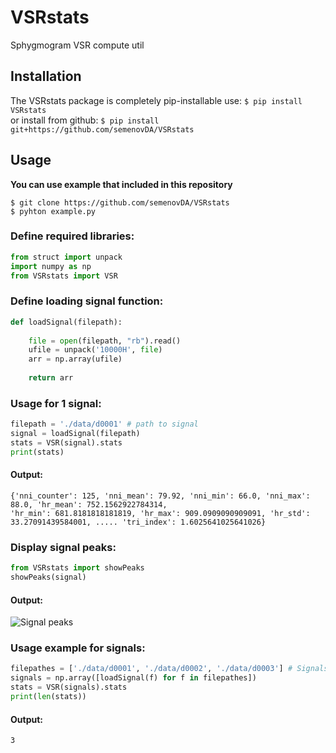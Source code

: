 # VSRstats ##
Sphygmogram VSR compute util

## Installation ##
The VSRstats package is completely pip-installable use: `$ pip install VSRstats`  
or install from github: `$ pip install git+https://github.com/semenovDA/VSRstats`  

## Usage ##
**You can use example that included in this repository**
```IRC log
$ git clone https://github.com/semenovDA/VSRstats
$ pyhton example.py
```

### Define required libraries: ###
```python
from struct import unpack
import numpy as np
from VSRstats import VSR
```

### Define loading signal function: ###
```python
def loadSignal(filepath):
    
    file = open(filepath, "rb").read()
    ufile = unpack('10000H', file)
    arr = np.array(ufile)
    
    return arr
```

### Usage for 1 signal: ###
```python
filepath = './data/d0001' # path to signal
signal = loadSignal(filepath)
stats = VSR(signal).stats
print(stats)
```
#### Output: ####
```
{'nni_counter': 125, 'nni_mean': 79.92, 'nni_min': 66.0, 'nni_max': 88.0, 'hr_mean': 752.1562922784314, 
'hr_min': 681.8181818181819, 'hr_max': 909.0909090909091, 'hr_std': 33.27091439584001, ..... 'tri_index': 1.6025641025641026}
```

### Display signal peaks: ###
```python
from VSRstats import showPeaks
showPeaks(signal)
```
#### Output: ####
![Signal peaks](https://i.ibb.co/ctPMYxc/Figure-1.png)

### Usage example for signals: ###
```python
filepathes = ['./data/d0001', './data/d0002', './data/d0003'] # Signals
signals = np.array([loadSignal(f) for f in filepathes])
stats = VSR(signals).stats
print(len(stats))
```
#### Output: ####
```
3
```
